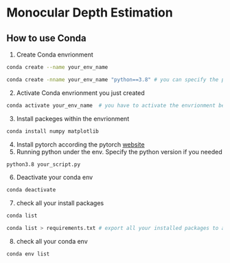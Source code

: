 # Monocular Depth Estimation

## How to use Conda
1. Create Conda envrionment
```bash
conda create --name your_env_name

conda create -nname your_env_name "python==3.8" # you can specify the python version when create your envrionment
```
2. Activate Conda envrionment you just created
```bash
conda activate your_env_name  # you have to activate the envrionment before using it
```
3. Install packeges within the envrionment
```bash
conda install numpy matplotlib
```
4. Install pytorch according the pytorch [website](https://pytorch.org/get-started/locally/)
5. Running python under the env. Specify the python version if you needed
```bash
python3.8 your_script.py
```
6. Deactivate your conda env
```bash
conda deactivate
```
7. check all your install packages
```bash
conda list

conda list > requirements.txt # export all your installed packages to a file
```
8. check all your conda env
``` bash
conda env list
```